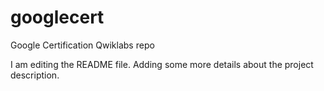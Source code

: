 # googlecert
Google Certification Qwiklabs repo

I am editing the README file. Adding some more details about the project description.


